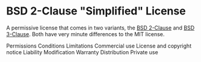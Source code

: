 BSD 2-Clause "Simplified" License
=================================

A permissive license that comes in two variants, the <a
href="/licenses/bsd-2-clause/">BSD 2-Clause</a> and <a
href="/licenses/bsd-3-clause/">BSD 3-Clause</a>. Both have very minute
differences to the MIT license.

Permissions           Conditions                               Limitations
Commercial use        License and copyright notice             Liability
Modification                                                   Warranty
Distribution
Private use
